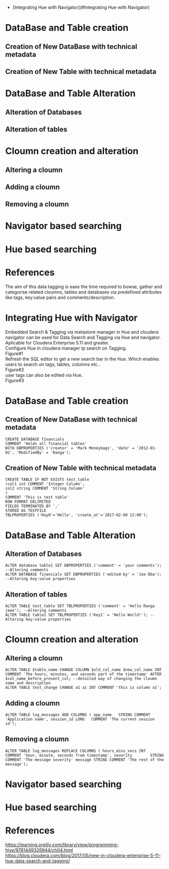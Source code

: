 - [Integrating Hue with Navigator](#Integrating Hue with Navigator)
# DataBase and Table creation  
## Creation of New DataBase with technical metadata  
## Creation of New Table with technical metadata  
# DataBase and Table Alteration  
## Alteration of Databases  
## Alteration of tables  
# Cloumn creation and alteration  
## Altering a cloumn   
## Adding a cloumn  
## Removing a cloumn  
# Navigator based searching  
# Hue based searching  
# References  
  
The aim of this data tagging is ease the time required to bowse, gather and categorise related cloumns, tables and databases via predefined attributes like tags, key:value pairs and comments/description. 
<a name="Integrating Hue with Navigator"></a>
# Integrating Hue with Navigator  
Embedded Search & Tagging via metastore manager in Hue and cloudera navigator can be used for Data Search and Tagging via Hue and navigator.  Aplicable for Cloudera Enterprise 5.11 and greater.   
Configure Hue in cloudera manager tp search on Tagging.  
Figure#1  
Refresh the SQL editor to get a new search bar in the Hue. Which enables users to search on tags, tables, columns etc..  
Figure#2  
user tags can also be edited via Hue.  
Figure#3  
  
# DataBase and Table creation  
## Creation of New DataBase with technical metadata  
```hql
CREATE DATABASE financials
COMMENT 'Holds all financial tables'
WITH DBPROPERTIES ('creator' = 'Mark Moneybags', 'date' = '2012-01-02', 'ModifiedBy' = 'Ranga');
```
  
## Creation of New Table with technical metadata  
```hql
CREATE TABLE IF NOT EXISTS test_table
(col1 int COMMENT 'Integer Column',
col2 string COMMENT 'String Column'
)
COMMENT 'This is test table'
ROW FORMAT DELIMITED
FIELDS TERMINATED BY ','
STORED AS TEXTFILE
TBLPROPERTIES ('Key0'='Hello', 'create_at'='2017-02-09 12:00');
```
  
# DataBase and Table Alteration  
## Alteration of Databases  
```hql
ALTER database table1 SET DBPROPERTIES ('comment' = 'your comments'); --Altering comments
ALTER DATABASE financials SET DBPROPERTIES ('edited-by' = 'Joe Dba'); --Altering key:value properties
```  
 ## Alteration of tables  
 ```hql
ALTER TABLE test_table SET TBLPROPERTIES ('comment' = 'Hello Ranga jeee'); --Altering comments
ALTER TABLE table1 SET TBLPROPERTIES ('Key1' = 'Hello World!'); --Altering key:value properties
 ```  
   
# Cloumn creation and alteration  
## Altering a cloumn  
```hql
ALTER TABLE $table_name CHANGE COLUMN $old_col_name $new_col_name INT COMMENT 'The hours, minutes, and seconds part of the timestamp' AFTER $col_name_before_present_col; --detailed way of changing the cloumn name and description
ALTER TABLE test_change CHANGE a1 a1 INT COMMENT 'this is column a1';
```  
## Adding a cloumn  
```hql
ALTER TABLE log_messages ADD COLUMNS ( app_name   STRING COMMENT 'Application name', session_id LONG   COMMENT 'The current session id');
```  
## Removing a cloumn  
```hql
ALTER TABLE log_messages REPLACE COLUMNS ( hours_mins_secs INT    COMMENT 'hour, minute, seconds from timestamp', severity        STRING COMMENT 'The message severity' message STRING COMMENT 'The rest of the message');
```  
# Navigator based searching  
# Hue based searching  
# References  
https://learning.oreilly.com/library/view/programming-hive/9781449326944/ch04.html  
https://blog.cloudera.com/blog/2017/05/new-in-cloudera-enterprise-5-11-hue-data-search-and-tagging/  

